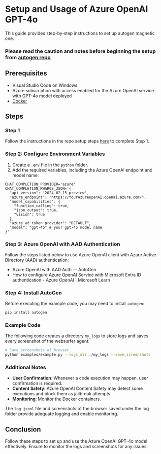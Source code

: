 
# Setup and Usage of Azure OpenAI GPT-4o

This guide provides step-by-step instructions to set up autogen magnetic one.
 ### Please read the caution and notes before beginning the setup from [autogen repo ](https://github.com/microsoft/autogen/tree/main/python/packages/autogen-magentic-one)

## Prerequisites

- Visual Studio Code on Windows
- Azure subscription with access enabled for the Azure OpenAI service with GPT-4o model deployed
- [Docker](https://docs.docker.com/engine/install/)

## Steps

### Step 1

Follow the instructions in the repo setup steps [here](https://github.com/microsoft/autogen/tree/main/python/packages/autogen-magentic-one#setup-and-usage) to complete Step 1.

### Step 2: Configure Environment Variables

1. Create a `.env` file in the `python` folder.
2. Add the required variables, including the Azure OpenAI endpoint and model name.

```env
CHAT_COMPLETION_PROVIDER='azure'
CHAT_COMPLETION_KWARGS_JSON='{
  "api_version": "2024-02-15-preview",
  "azure_endpoint": "https://YourAzureopenAI.openai.azure.com/",
  "model_capabilities": {
    "function_calling": true,
    "json_output": true,
    "vision": true
  },
  "azure_ad_token_provider": "DEFAULT",
  "model": "gpt-4o" # your gpt-4o model name
}'
```

### Step 3: Azure OpenAI with AAD Authentication

Follow the steps listed below to use Azure OpenAI client with Azure Active Directory (AAD) authentication:

- Azure OpenAI with AAD Auth — AutoGen
- How to configure Azure OpenAI Service with Microsoft Entra ID authentication - Azure OpenAI | Microsoft Learn

### Step 4: Install AutoGen

Before executing the example code, you may need to install `autogen`:

```bash
pip install autogen
```

### Example Code

The following code creates a directory `my_logs` to store logs and saves every screenshot of the websurfer agent:

```bash
# Save screenshots of browser
python examples/example.py --logs_dir ./my_logs --save_screenshots
```

### Additional Notes

- **User Confirmation**: Whenever a code execution may happen, user confirmation is required.
- **Content Safety**: Azure OpenAI Content Safety may detect some executions and block them as jailbreak attempts.
- **Monitoring**: Monitor the Docker containers.

The `log.jsonl` file and screenshots of the browser saved under the log folder provide adequate logging and enable monitoring.

## Conclusion

Follow these steps to set up and use the Azure OpenAI GPT-4o model effectively. Ensure to monitor the logs and screenshots for any issues.
